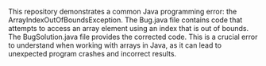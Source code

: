 This repository demonstrates a common Java programming error: the ArrayIndexOutOfBoundsException. The Bug.java file contains code that attempts to access an array element using an index that is out of bounds.  The BugSolution.java file provides the corrected code.  This is a crucial error to understand when working with arrays in Java, as it can lead to unexpected program crashes and incorrect results.